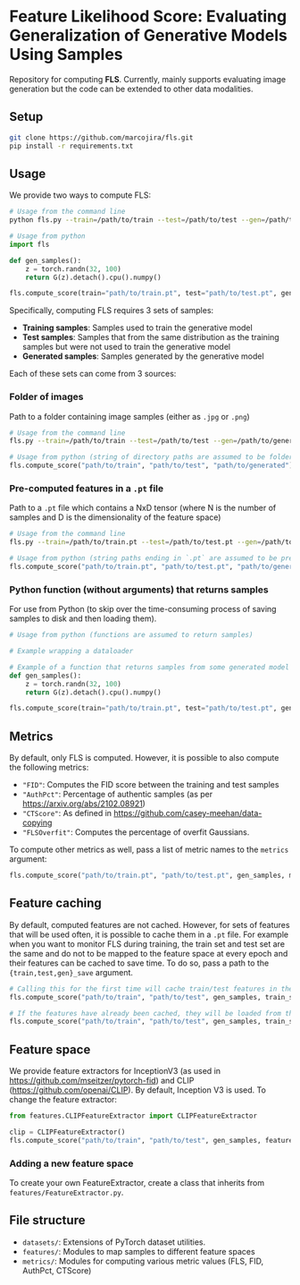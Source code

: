 # Feature Likelihood Score: Evaluating Generalization of Generative Models Using Samples
Repository for computing **FLS**. Currently, mainly supports evaluating image generation but the code can be extended to other data modalities.

## Setup
```bash
git clone https://github.com/marcojira/fls.git
pip install -r requirements.txt
```

## Usage
We provide two ways to compute FLS:

```bash
# Usage from the command line
python fls.py --train=/path/to/train --test=/path/to/test --gen=/path/to/generated
```

```python
# Usage from python
import fls

def gen_samples():
    z = torch.randn(32, 100)
    return G(z).detach().cpu().numpy()

fls.compute_score(train="path/to/train.pt", test="path/to/test.pt", gen=gen_samples)
```

Specifically, computing FLS requires 3 sets of samples:
- **Training samples**: Samples used to train the generative model
- **Test samples**: Samples that from the same distribution as the training samples but were not used to train the generative model
- **Generated samples**: Samples generated by the generative model

Each of these sets can come from 3 sources:
### Folder of images
Path to a folder containing image samples (either as `.jpg` or `.png`)
```bash
# Usage from the command line
fls.py --train=/path/to/train --test=/path/to/test --gen=/path/to/generated
```

```python
# Usage from python (string of directory paths are assumed to be folders of images)
fls.compute_score("path/to/train", "path/to/test", "path/to/generated")
```

### Pre-computed features in a `.pt` file
Path to a `.pt` file which contains a NxD tensor (where N is the number of samples and D is the dimensionality of the feature space)
```bash
# Usage from the command line
fls.py --train=/path/to/train.pt --test=/path/to/test.pt --gen=/path/to/generated.pt
```

```python
# Usage from python (string paths ending in `.pt` are assumed to be pre-computed features)
fls.compute_score("path/to/train.pt", "path/to/test.pt", "path/to/generated.pt")
```

### Python function (without arguments) that returns samples
For use from Python (to skip over the time-consuming process of saving samples to disk and then loading them).
```python
# Usage from python (functions are assumed to return samples)

# Example wrapping a dataloader

# Example of a function that returns samples from some generated model
def gen_samples():
    z = torch.randn(32, 100)
    return G(z).detach().cpu().numpy()

fls.compute_score(train="path/to/train.pt", test="path/to/test.pt", gen=gen_samples)
```

## Metrics
By default, only FLS is computed. However, it is possible to also compute the following metrics:
- `"FID"`: Computes the FID score between the training and test samples
- `"AuthPct"`: Percentage of authentic samples (as per https://arxiv.org/abs/2102.08921)
- `"CTScore"`: As defined in https://github.com/casey-meehan/data-copying
- `"FLSOverfit"`: Computes the percentage of overfit Gaussians.

To compute other metrics as well, pass a list of metric names to the `metrics` argument:
```python
fls.compute_score("path/to/train.pt", "path/to/test.pt", gen_samples, metrics=["FID", "FLS", "AuthPct", "CTScore", "FLSOverfit"])
```

## Feature caching
By default, computed features are not cached. However, for sets of features that will be used often, it is possible to cache them in a `.pt` file. For example when you want to monitor FLS during training, the train set and test set are the same and do not to be mapped to the feature space at every epoch and their features can be cached to save time. To do so, pass a path to the `{train,test,gen}_save` argument.

```python
# Calling this for the first time will cache train/test features in their given paths
fls.compute_score("path/to/train", "path/to/test", gen_samples, train_save="path/to/train.pt", test_save="path/to/test.pt")

# If the features have already been cached, they will be loaded from the given paths
fls.compute_score("path/to/train", "path/to/test", gen_samples, train_save="path/to/train.pt", test_save="path/to/test.pt" )
```

## Feature space
We provide feature extractors for InceptionV3 (as used in https://github.com/mseitzer/pytorch-fid) and CLIP (https://github.com/openai/CLIP). By default, Inception V3 is used. To change the feature extractor:
```python
from features.CLIPFeatureExtractor import CLIPFeatureExtractor

clip = CLIPFeatureExtractor()
fls.compute_score("path/to/train", "path/to/test", gen_samples, feature_extractor=clip)
```

### Adding a new feature space
To create your own FeatureExtractor, create a class that inherits from `features/FeatureExtractor.py`.

## File structure
- `datasets/`: Extensions of PyTorch dataset utilities.
- `features/`: Modules to map samples to different feature spaces
- `metrics/`: Modules for computing various metric values (FLS, FID, AuthPct, CTScore)